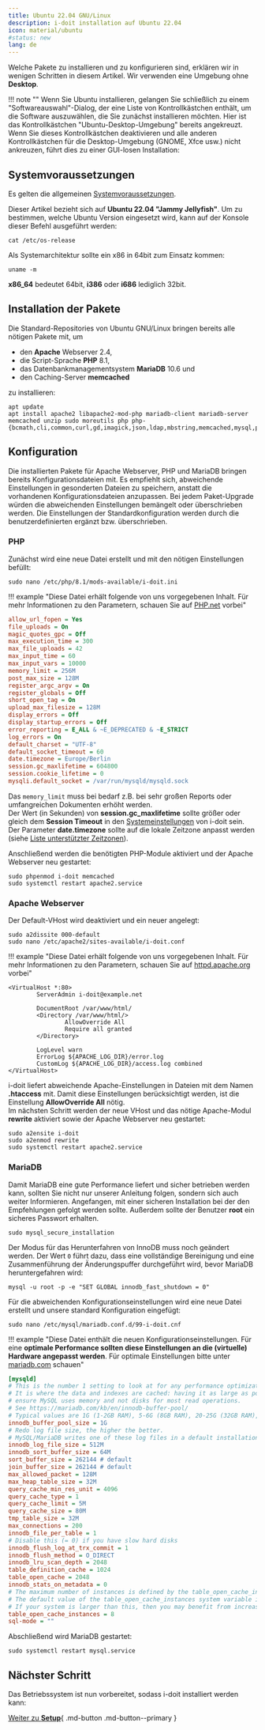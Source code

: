 ```yaml
---
title: Ubuntu 22.04 GNU/Linux
description: i-doit installation auf Ubuntu 22.04
icon: material/ubuntu
#status: new
lang: de
---
```


Welche Pakete zu installieren und zu konfigurieren sind, erklären wir in wenigen Schritten in diesem Artikel. Wir verwenden eine Umgebung ohne **Desktop**.

!!! note ""
    Wenn Sie Ubuntu installieren, gelangen Sie schließlich zu einem "Softwareauswahl"-Dialog, der eine Liste von Kontrollkästchen enthält, um die Software auszuwählen, die Sie zunächst installieren möchten. Hier ist das Kontrollkästchen "Ubuntu-Desktop-Umgebung" bereits angekreuzt. Wenn Sie dieses Kontrollkästchen deaktivieren und alle anderen Kontrollkästchen für die Desktop-Umgebung (GNOME, Xfce usw.) nicht ankreuzen, führt dies zu einer GUI-losen Installation:

## Systemvoraussetzungen

Es gelten die allgemeinen [Systemvoraussetzungen](../../systemvoraussetzungen.md).

Dieser Artikel bezieht sich auf **Ubuntu 22.04 "Jammy Jellyfish"**. Um zu bestimmen, welche Ubuntu Version eingesetzt wird, kann auf der Konsole dieser Befehl ausgeführt werden:

```shell
cat /etc/os-release
```

Als Systemarchitektur sollte ein x86 in 64bit zum Einsatz kommen:

```shell
uname -m
```

**x86_64** bedeutet 64bit, **i386** oder **i686** lediglich 32bit.

## Installation der Pakete

Die Standard-Repositories von Ubuntu GNU/Linux bringen bereits alle nötigen Pakete mit, um

-   den **Apache** Webserver 2.4,
-   die Script-Sprache **PHP** 8.1,
-   das Datenbankmanagementsystem **MariaDB** 10.6 und
-   den Caching-Server **memcached**

zu installieren:

```shell
apt update
apt install apache2 libapache2-mod-php mariadb-client mariadb-server memcached unzip sudo moreutils php php-{bcmath,cli,common,curl,gd,imagick,json,ldap,mbstring,memcached,mysql,pgsql,soap,xml,zip}
```

## Konfiguration

Die installierten Pakete für Apache Webserver, PHP und MariaDB bringen bereits Konfigurationsdateien mit. Es empfiehlt sich, abweichende Einstellungen in gesonderten Dateien zu speichern, anstatt die vorhandenen Konfigurationsdateien anzupassen. Bei jedem Paket-Upgrade würden die abweichenden Einstellungen bemängelt oder überschrieben werden. Die Einstellungen der Standardkonfiguration werden durch die benutzerdefinierten ergänzt bzw. überschrieben.

### PHP

Zunächst wird eine neue Datei erstellt und mit den nötigen Einstellungen befüllt:

```shell
sudo nano /etc/php/8.1/mods-available/i-doit.ini
```

!!! example "Diese Datei erhält folgende von uns vorgegebenen Inhalt. Für mehr Informationen zu den Parametern, schauen Sie auf [PHP.net](https://www.php.net/manual/de/ini.core.php) vorbei"

```ini
allow_url_fopen = Yes
file_uploads = On
magic_quotes_gpc = Off
max_execution_time = 300
max_file_uploads = 42
max_input_time = 60
max_input_vars = 10000
memory_limit = 256M
post_max_size = 128M
register_argc_argv = On
register_globals = Off
short_open_tag = On
upload_max_filesize = 128M
display_errors = Off
display_startup_errors = Off
error_reporting = E_ALL & ~E_DEPRECATED & ~E_STRICT
log_errors = On
default_charset = "UTF-8"
default_socket_timeout = 60
date.timezone = Europe/Berlin
session.gc_maxlifetime = 604800
session.cookie_lifetime = 0
mysqli.default_socket = /var/run/mysqld/mysqld.sock
```

Das `memory_limit` muss bei bedarf z.B. bei sehr großen Reports oder umfangreichen Dokumenten erhöht werden.<br>
Der Wert (in Sekunden) von **session.gc_maxlifetime** sollte größer oder gleich dem **Session Timeout** in den [Systemeinstellungen](../systemeinstellungen.md) von i-doit sein.<br>
Der Parameter **date.timezone** sollte auf die lokale Zeitzone anpasst werden (siehe [Liste unterstützter Zeitzonen](http://php.net/manual/de/timezones.php)).

Anschließend werden die benötigten PHP-Module aktiviert und der Apache Webserver neu gestartet:

```shell
sudo phpenmod i-doit memcached
sudo systemctl restart apache2.service
```

### Apache Webserver

Der Default-VHost wird deaktiviert und ein neuer angelegt:

```shell
sudo a2dissite 000-default
sudo nano /etc/apache2/sites-available/i-doit.conf
```

!!! example "Diese Datei erhält folgende von uns vorgegebenen Inhalt. Für mehr Informationen zu den Parametern, schauen Sie auf [httpd.apache.org](https://httpd.apache.org/docs/2.4/de/mod/core.html) vorbei"

```shell
<VirtualHost *:80>
        ServerAdmin i-doit@example.net

        DocumentRoot /var/www/html/
        <Directory /var/www/html/>
                AllowOverride All
                Require all granted
        </Directory>

        LogLevel warn
        ErrorLog ${APACHE_LOG_DIR}/error.log
        CustomLog ${APACHE_LOG_DIR}/access.log combined
</VirtualHost>
```

i-doit liefert abweichende Apache-Einstellungen in Dateien mit dem Namen **.htaccess** mit. Damit diese Einstellungen berücksichtigt werden, ist die Einstellung **AllowOverride All** nötig.<br>
Im nächsten Schritt werden der neue VHost und das nötige Apache-Modul **rewrite** aktiviert sowie der Apache Webserver neu gestartet:

```shell
sudo a2ensite i-doit
sudo a2enmod rewrite
sudo systemctl restart apache2.service
```

### MariaDB

Damit MariaDB eine gute Performance liefert und sicher betrieben werden kann, sollten Sie nicht nur unserer Anleitung folgen, sondern sich auch weiter Informieren. Angefangen, mit einer sicheren Installation bei der den Empfehlungen gefolgt werden sollte. Außerdem sollte der Benutzer **root** ein sicheres Passwort erhalten.

```shell
sudo mysql_secure_installation
```

Der Modus für das Herunterfahren von InnoDB muss noch geändert werden. Der Wert `0` führt dazu, dass eine vollständige Bereinigung und eine Zusammenführung der Änderungspuffer durchgeführt wird, bevor MariaDB heruntergefahren wird:

```shell
mysql -u root -p -e "SET GLOBAL innodb_fast_shutdown = 0"
```

Für die abweichenden Konfigurationseinstellungen wird eine neue Datei erstellt und unsere standard Konfiguration eingefügt:

```shell
sudo nano /etc/mysql/mariadb.conf.d/99-i-doit.cnf
```

!!! example "Diese Datei enthält die neuen Konfigurationseinstellungen. Für eine **optimale Performance sollten diese Einstellungen an die (virtuelle) Hardware angepasst werden**. Für optimale Einstellungen bitte unter [mariadb.com](https://mariadb.com/kb/en/optimization-and-tuning/) schauen"

```ini
[mysqld]
# This is the number 1 setting to look at for any performance optimization
# It is where the data and indexes are cached: having it as large as possible will
# ensure MySQL uses memory and not disks for most read operations.
# See https://mariadb.com/kb/en/innodb-buffer-pool/
# Typical values are 1G (1-2GB RAM), 5-6G (8GB RAM), 20-25G (32GB RAM), 100-120G (128GB RAM).
innodb_buffer_pool_size = 1G
# Redo log file size, the higher the better.
# MySQL/MariaDB writes one of these log files in a default installation.
innodb_log_file_size = 512M
innodb_sort_buffer_size = 64M
sort_buffer_size = 262144 # default
join_buffer_size = 262144 # default
max_allowed_packet = 128M
max_heap_table_size = 32M
query_cache_min_res_unit = 4096
query_cache_type = 1
query_cache_limit = 5M
query_cache_size = 80M
tmp_table_size = 32M
max_connections = 200
innodb_file_per_table = 1
# Disable this (= 0) if you have slow hard disks
innodb_flush_log_at_trx_commit = 1
innodb_flush_method = O_DIRECT
innodb_lru_scan_depth = 2048
table_definition_cache = 1024
table_open_cache = 2048
innodb_stats_on_metadata = 0
# The maximum number of instances is defined by the table_open_cache_instances system variable.
# The default value of the table_open_cache_instances system variable is 8, which is expected to handle up to 100 CPU cores.
# If your system is larger than this, then you may benefit from increasing the value of this system variable.
table_open_cache_instances = 8
sql-mode = ""
```

Abschließend wird MariaDB gestartet:

```shell
sudo systemctl restart mysql.service
```

## Nächster Schritt

Das Betriebssystem ist nun vorbereitet, sodass i-doit installiert werden kann:

[Weiter zu **Setup**](../setup.md){ .md-button .md-button--primary }
